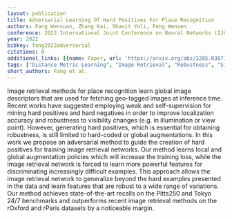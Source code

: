 ```yaml
---
layout: publication
title: Adversarial Learning Of Hard Positives For Place Recognition
authors: Fang Wenxuan, Zhang Kai, Shavit Yoli, Feng Wensen
conference: 2022 International Joint Conference on Neural Networks (IJCNN)
year: 2022
bibkey: fang2022adversarial
citations: 0
additional_links: [{name: Paper, url: 'https://arxiv.org/abs/2205.03871'}]
tags: ["Distance Metric Learning", "Image Retrieval", "Robustness", "Similarity Search"]
short_authors: Fang et al.
---
```

Image retrieval methods for place recognition learn global image descriptors
that are used for fetching geo-tagged images at inference time. Recent works
have suggested employing weak and self-supervision for mining hard positives
and hard negatives in order to improve localization accuracy and robustness to
visibility changes (e.g. in illumination or view point). However, generating
hard positives, which is essential for obtaining robustness, is still limited
to hard-coded or global augmentations. In this work we propose an adversarial
method to guide the creation of hard positives for training image retrieval
networks. Our method learns local and global augmentation policies which will
increase the training loss, while the image retrieval network is forced to
learn more powerful features for discriminating increasingly difficult
examples. This approach allows the image retrieval network to generalize beyond
the hard examples presented in the data and learn features that are robust to a
wide range of variations. Our method achieves state-of-the-art recalls on the
Pitts250 and Tokyo 24/7 benchmarks and outperforms recent image retrieval
methods on the rOxford and rParis datasets by a noticeable margin.